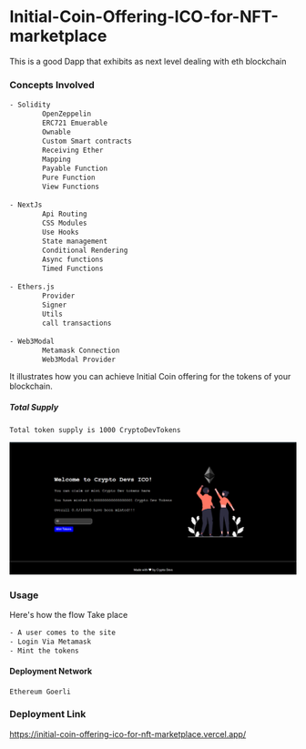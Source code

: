 # Initial-Coin-Offering-ICO-for-NFT-marketplace

This is a good Dapp that exhibits as next level dealing with eth blockchain
###  Concepts Involved

    - Solidity    
            OpenZeppelin
            ERC721 Emuerable 
            Ownable
            Custom Smart contracts 
            Receiving Ether
            Mapping
            Payable Function
            Pure Function
            View Functions

    - NextJs
            Api Routing
            CSS Modules
            Use Hooks
            State management
            Conditional Rendering
            Async functions
            Timed Functions
      
    - Ethers.js
            Provider
            Signer
            Utils
            call transactions
      
    - Web3Modal
            Metamask Connection
            Web3Modal Provider

    

It illustrates how you can achieve Initial Coin offering
for the tokens of your blockchain.
         
##### Total Supply
    Total token supply is 1000 CryptoDevTokens
    
![Website Demo](./ico.PNG "CryptoDev NFT Marketlpace")

### Usage

Here's how the flow Take place

    - A user comes to the site
    - Login Via Metamask
    - Mint the tokens

#### Deployment Network
    Ethereum Goerli
    
### Deployment Link
https://initial-coin-offering-ico-for-nft-marketplace.vercel.app/
    
